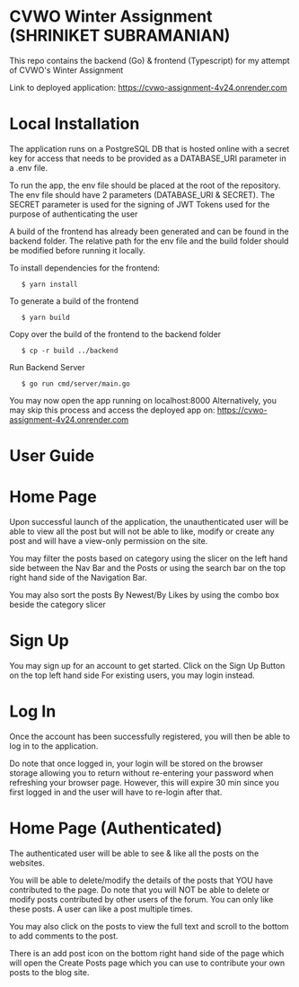 # CVWO Winter Assignment (SHRINIKET SUBRAMANIAN)

This repo contains the backend (Go) & frontend (Typescript) for my attempt of CVWO's Winter Assignment

Link to deployed application: https://cvwo-assignment-4v24.onrender.com

# Local Installation

The application runs on a PostgreSQL DB that is hosted online with a secret key for access that needs to be provided 
as a DATABASE_URI parameter in a .env file. 

To run the app, the env file should be placed at the root of the repository. The env file should have 2 parameters (DATABASE_URI & SECRET). The SECRET
parameter is used for the signing of JWT Tokens used for the purpose of authenticating the user

A build of the frontend has already been generated and can be found in the backend folder. The relative path for the env file and the build folder should 
be modified before running it locally. 

To install dependencies for the frontend: 
```console
   $ yarn install 
```

To generate a build of the frontend 
```console
   $ yarn build 
```

Copy over the build of the frontend to the backend folder
```console
   $ cp -r build ../backend
```

Run Backend Server 
```console
   $ go run cmd/server/main.go 
```

You may now open the app running on localhost:8000
Alternatively, you may skip this process and access the deployed app on: https://cvwo-assignment-4v24.onrender.com

# User Guide

# Home Page 
Upon successful launch of the application, the unauthenticated user will be able to view all the post but will not be able to like, modify or create any post 
and will have a view-only permission on the site.

You may filter the posts based on category using the slicer on the left hand side between the Nav Bar and the Posts or using the search bar on the top right hand side of the Navigation Bar. 

You may also sort the posts By Newest/By Likes by using the combo box beside the category slicer

# Sign Up 
You may sign up for an account to get started. Click on the Sign Up Button on the top left hand side
For existing users, you may login instead. 

# Log In
Once the account has been successfully registered, you will then be able to log in to the application. 

Do note that once logged in, your login will be stored on the browser storage allowing you to return without re-entering your password when refreshing your browser page. However, this will expire 30 min since you first logged in and the user will have to re-login after that.

# Home Page (Authenticated)
The authenticated user will be able to see & like all the posts on the websites. 

You will be able to delete/modify the details of the posts that YOU have contributed to the page. Do note that you will NOT be able to delete or modify posts contributed by other users of the forum. You can only like these posts. A user can like a post multiple times.

You may also click on the posts to view the full text and scroll to the bottom to add comments to the post. 

There is an add post icon on the bottom right hand side of the page which will open the Create Posts page which you can use to contribute your own posts to the blog site. 
